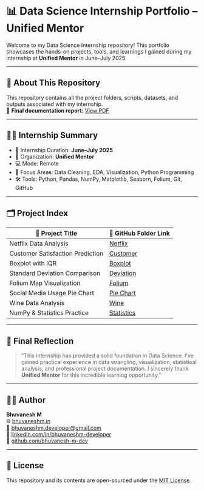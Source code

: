 # 📊 Data Science Internship Portfolio – Unified Mentor

Welcome to my Data Science Internship repository! This portfolio showcases the hands-on projects, tools, and learnings I gained during my internship at **Unified Mentor** in June–July 2025.

---

## 📂 About This Repository

This repository contains all the project folders, scripts, datasets, and outputs associated with my internship.  
🔗 **Final documentation report:** [View PDF](https://github.com/bhuvanesh-m-dev/ds-intern-unified-mentor/blob/main/document/DS%20intern.pdf)

---

## 🧑‍🎓 Internship Summary

- 📌 Internship Duration: **June–July 2025**  
- 🏢 Organization: **Unified Mentor**  
- 💻 Mode: Remote  
- 🧠 Focus Areas: Data Cleaning, EDA, Visualization, Python Programming  
- 🛠️ Tools: Python, Pandas, NumPy, Matplotlib, Seaborn, Folium, Git, GitHub

---

## 🗂️ Project Index

| 📁 Project Title                     | 🔗 GitHub Folder Link |
|-------------------------------------|------------------------|
| Netflix Data Analysis               | [Netflix](./tree/main/netflix) |
| Customer Satisfaction Prediction    | [Customer](./tree/main/customer) |
| Boxplot with IQR                    | [Boxplot](./tree/main/boxplot_with_iqr) |
| Standard Deviation Comparison       | [Deviation](./tree/main/deviation) |
| Folium Map Visualization            | [Folium](./tree/main/folium) |
| Social Media Usage Pie Chart        | [Pie Chart](./tree/main/pie_chart) |
| Wine Data Analysis                  | [Wine](./tree/main/wine) |
| NumPy & Statistics Practice         | [Statistics](./tree/main/statistics) |

---

## 📝 Final Reflection

> “This internship has provided a solid foundation in Data Science. I’ve gained practical experience in data wrangling, visualization, statistical analysis, and professional project documentation. I sincerely thank **Unified Mentor** for this incredible learning opportunity.”

---

## 🙋‍♂️ Author

**Bhuvanesh M**  
🌐 [bhuvaneshm.in](https://bhuvaneshm.in)  
📧 [bhuvaneshm.developer@gmail.com](mailto:bhuvaneshm.developer@gmail.com)  
🔗 [linkedin.com/in/bhuvaneshm-developer](https://linkedin.com/in/bhuvaneshm-developer)  
🐙 [github.com/bhuvanesh-m-dev](https://github.com/bhuvanesh-m-dev)

---

## 📄 License

This repository and its contents are open-sourced under the [MIT License](LICENSE).
